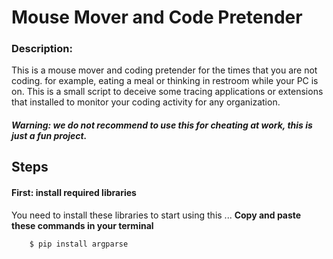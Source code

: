 # Mouse Mover and Code Pretender
### Description:
This is a mouse mover and coding pretender for the times that you are not coding. for example, eating a meal or thinking in restroom while your PC is on. 
This is a small script to deceive some tracing applications or extensions that installed to monitor your coding activity for any organization.
##### **Warning:** we do not recommend to use this for cheating at work, this is just a fun project. 


## Steps 
#### First: install required libraries
You need to install these libraries to start using this ...
    **Copy and paste these commands in your terminal**

        $ pip install argparse





